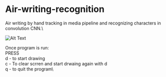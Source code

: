# Air-writing-recognition
Air writing by hand tracking in media pipeline and recognizing characters in convolution CNN.\

![Alt Text](https://media.giphy.com/media/7U1djWMhDUPu0zAckk/giphy.gif)

Once program is run:\
PRESS\
d - to start drawing\
c - To clear scrren and start drwaing again with d\
q - to quit the program\
